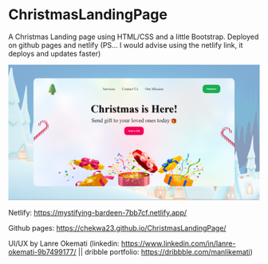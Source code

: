# ChristmasLandingPage
A Christmas Landing page using HTML/CSS and a little Bootstrap. 
Deployed on github pages and netlify (PS... I would advise using the netlify link, it deploys and updates faster)

![](images/desktopview.png)

Netlify:
https://mystifying-bardeen-7bb7cf.netlify.app/

Github pages:
https://chekwa23.github.io/ChristmasLandingPage/

UI/UX by Lanre Okemati (linkedin: https://www.linkedin.com/in/lanre-okemati-9b7499177/ || dribble portfolio: https://dribbble.com/manlikemati)


